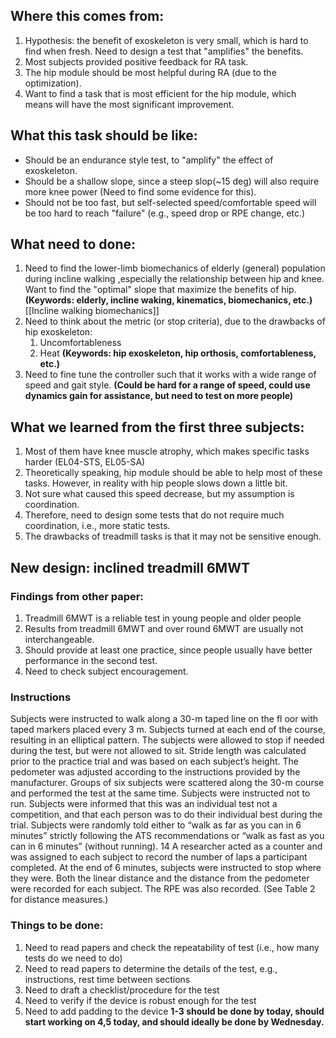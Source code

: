 ## Where this comes from:
1. Hypothesis: the benefit of exoskeleton is very small, which is hard to find when fresh. Need to design a test that "amplifies" the benefits.
2. Most subjects provided positive feedback for RA task.
3. The hip module should be most helpful during RA (due to the optimization).
4. Want to find a task that is most efficient for the hip module, which means will have the most significant improvement.

## What this task should be like:
- Should be an endurance style test, to "amplify" the effect of exoskeleton. 
- Should be a shallow slope, since a steep slop(~15 deg) will also require more knee power (Need to find some evidence for this).
- Should not be too fast, but self-selected speed/comfortable speed will be too hard to reach "failure" (e.g., speed drop or RPE change, etc.)

## What need to done:
1. Need to find the lower-limb biomechanics of elderly (general) population during incline walking ,especially the relationship between hip and knee. Want to find the "optimal" slope that maximize the benefits of hip. **(Keywords: elderly, incline waking, kinematics, biomechanics, etc.)** [[Incline walking biomechanics]]
2. Need to think about the metric (or stop criteria), due to the drawbacks of hip exoskeleton:
	1. Uncomfortableness
	2. Heat
	**(Keywords: hip exoskeleton, hip orthosis, comfortableness, etc.)**
3. Need to fine tune the controller such that it works with a wide range of speed and gait style. **(Could be hard for a range of speed, could use dynamics gain for assistance, but need to test on more people)** 



## What we learned from the first three subjects:
1. Most of them have knee muscle atrophy, which makes specific tasks harder (EL04-STS, EL05-SA)
2. Theoretically speaking, hip module should be able to help most of these tasks. However, in reality with hip people slows down a little bit.
3. Not sure what caused this speed decrease, but my assumption is coordination.
4. Therefore, need to design some tests that do not require much coordination, i.e., more static tests.
5. The drawbacks of treadmill tasks is that it may not be sensitive enough.


## New design: inclined treadmill 6MWT

### Findings from other paper:
1. Treadmill 6MWT is a reliable test in young people and older people
2. Results from treadmill 6MWT and over round 6MWT are usually not interchangeable.
3. Should provide at least one practice, since people usually have better performance in the second test.
4. Need to check subject encouragement. 


### Instructions
Subjects were instructed to walk along a 30-m taped line on the fl oor with taped markers placed every 3 m. Subjects turned at each end of the course, resulting in an elliptical pattern. The subjects were allowed to stop if needed during the test, but were not allowed to sit. Stride length was calculated prior to the practice trial and was based on each subject’s height. The pedometer was adjusted according to the instructions provided by the manufacturer. Groups of six subjects were scattered along the 30-m course and performed the test at the same time. Subjects were instructed not to run. Subjects were informed that this was an individual test not a competition, and that each person was to do their individual best during the trial. Subjects were randomly told either to “walk as far as you can in 6 minutes” strictly following the ATS recommendations or “walk as fast as you can in 6 minutes” (without running).  14   A researcher acted as a counter and was assigned to each subject to record the number of laps a participant completed. At the end of 6 minutes, subjects were instructed to stop where they were. Both the linear distance and the distance from the pedometer were recorded for each subject. The RPE was also recorded. (See  Table 2  for distance measures.) 


### Things to be done:
1. Need to read papers and check the repeatability of test (i.e., how many tests do we need to do)
2. Need to read papers to determine the details of the test, e.g., instructions, rest time between sections
3. Need to draft a checklist/procedure for the test
4. Need to verify if the device is robust enough for the test
5. Need to add padding to the device
**1-3 should be done by today, should start working on 4,5 today, and should ideally be done by Wednesday.**
